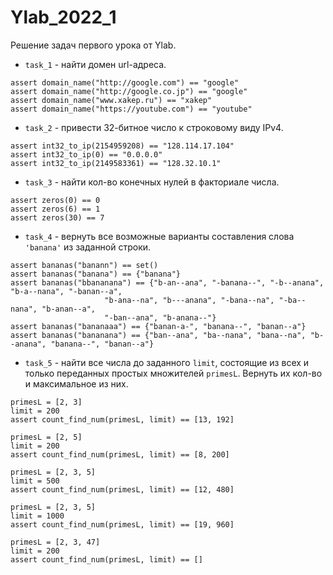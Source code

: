 # Ylab_2022_1

Решение задач первого урока от Ylab.

- `task_1` - найти домен url-адреса.
```
assert domain_name("http://google.com") == "google"
assert domain_name("http://google.co.jp") == "google"
assert domain_name("www.xakep.ru") == "xakep"
assert domain_name("https://youtube.com") == "youtube"
```

- `task_2` - привести 32-битное число к строковому виду IPv4.
```
assert int32_to_ip(2154959208) == "128.114.17.104"
assert int32_to_ip(0) == "0.0.0.0"
assert int32_to_ip(2149583361) == "128.32.10.1"
```

- `task_3` - найти кол-во конечных нулей в факториале числа.
```
assert zeros(0) == 0
assert zeros(6) == 1
assert zeros(30) == 7
```

- `task_4` - вернуть все возможные варианты составления слова `'banana'` из заданной строки.
```
assert bananas("banann") == set()
assert bananas("banana") == {"banana"}
assert bananas("bbananana") == {"b-an--ana", "-banana--", "-b--anana", "b-a--nana", "-banan--a",
                     "b-ana--na", "b---anana", "-bana--na", "-ba--nana", "b-anan--a",
                     "-ban--ana", "b-anana--"}
assert bananas("bananaaa") == {"banan-a-", "banana--", "banan--a"}
assert bananas("bananana") == {"ban--ana", "ba--nana", "bana--na", "b--anana", "banana--", "banan--a"}
```

- `task_5` - найти все числа до заданного `limit`, состоящие из всех и только переданных простых множителей `primesL`. Вернуть их кол-во и максимальное из них.
```
primesL = [2, 3]
limit = 200
assert count_find_num(primesL, limit) == [13, 192]

primesL = [2, 5]
limit = 200
assert count_find_num(primesL, limit) == [8, 200]

primesL = [2, 3, 5]
limit = 500
assert count_find_num(primesL, limit) == [12, 480]

primesL = [2, 3, 5]
limit = 1000
assert count_find_num(primesL, limit) == [19, 960]

primesL = [2, 3, 47]
limit = 200
assert count_find_num(primesL, limit) == []
```
